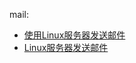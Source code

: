 mail:

* [使用Linux服务器发送邮件](https://blog.csdn.net/wnma3mz/article/details/77568121)
* [Linux服务器发送邮件](https://www.jianshu.com/p/597a927b4b8d)

